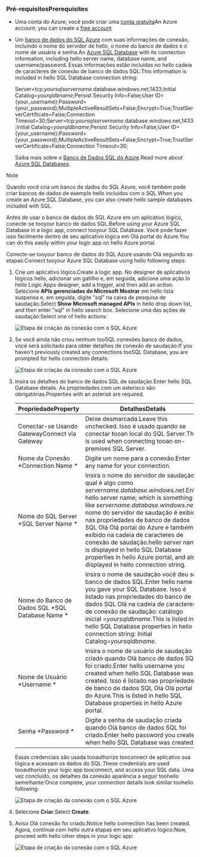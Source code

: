 ### <a name="prerequisites"></a><span data-ttu-id="4a43d-101">Pré-requisitos</span><span class="sxs-lookup"><span data-stu-id="4a43d-101">Prerequisites</span></span>
* <span data-ttu-id="4a43d-102">Uma conta do Azure; você pode criar uma [conta gratuita](https://azure.microsoft.com/free)</span><span class="sxs-lookup"><span data-stu-id="4a43d-102">An Azure account; you can create a [free account](https://azure.microsoft.com/free)</span></span>
* <span data-ttu-id="4a43d-103">Um [banco de dados do SQL Azure](../articles/sql-database/sql-database-get-started.md) com suas informações de conexão, incluindo o nome do servidor de hello, o nome do banco de dados e o nome de usuário e senha.</span><span class="sxs-lookup"><span data-stu-id="4a43d-103">An [Azure SQL Database](../articles/sql-database/sql-database-get-started.md) with its connection information, including hello server name, database name, and username/password.</span></span> <span data-ttu-id="4a43d-104">Essas informações estão incluídas no hello cadeia de caracteres de conexão de banco de dados SQL:</span><span class="sxs-lookup"><span data-stu-id="4a43d-104">This information is included in hello SQL Database connection string:</span></span>
  
    <span data-ttu-id="4a43d-105">Server=tcp:*yoursqlservername*.database.windows.net,1433;Initial Catalog=*yourqldbname*;Persist Security Info=False;User ID={your_username};Password={your_password};MultipleActiveResultSets=False;Encrypt=True;TrustServerCertificate=False;Connection Timeout=30;</span><span class="sxs-lookup"><span data-stu-id="4a43d-105">Server=tcp:*yoursqlservername*.database.windows.net,1433;Initial Catalog=*yourqldbname*;Persist Security Info=False;User ID={your_username};Password={your_password};MultipleActiveResultSets=False;Encrypt=True;TrustServerCertificate=False;Connection Timeout=30;</span></span>
  
    <span data-ttu-id="4a43d-106">Saiba mais sobre o [Banco de Dados SQL do Azure](https://azure.microsoft.com/services/sql-database).</span><span class="sxs-lookup"><span data-stu-id="4a43d-106">Read more about [Azure SQL Databases](https://azure.microsoft.com/services/sql-database).</span></span>

> [!NOTE]
> <span data-ttu-id="4a43d-107">Quando você cria um banco de dados do SQL Azure, você também pode criar bancos de dados de exemplo hello incluídos com o SQL.</span><span class="sxs-lookup"><span data-stu-id="4a43d-107">When you create an Azure SQL Database, you can also create hello sample databases included with SQL.</span></span> 
> 
> 

<span data-ttu-id="4a43d-108">Antes de usar o banco de dados do SQL Azure em um aplicativo lógico, conecte-se tooyour banco de dados SQL.</span><span class="sxs-lookup"><span data-stu-id="4a43d-108">Before using your Azure SQL Database in a logic app, connect tooyour SQL Database.</span></span> <span data-ttu-id="4a43d-109">Você pode fazer isso facilmente dentro de seu aplicativo lógica em Olá portal do Azure.</span><span class="sxs-lookup"><span data-stu-id="4a43d-109">You can do this easily within your logic app on hello Azure portal.</span></span>  

<span data-ttu-id="4a43d-110">Conecte-se tooyour banco de dados do SQL Azure usando Olá seguindo as etapas:</span><span class="sxs-lookup"><span data-stu-id="4a43d-110">Connect tooyour Azure SQL Database using hello following steps:</span></span>  

1. <span data-ttu-id="4a43d-111">Crie um aplicativo lógico.</span><span class="sxs-lookup"><span data-stu-id="4a43d-111">Create a logic app.</span></span> <span data-ttu-id="4a43d-112">No designer de aplicativos lógicos hello, adicionar um gatilho e, em seguida, adicione uma ação.</span><span class="sxs-lookup"><span data-stu-id="4a43d-112">In hello Logic Apps designer, add a trigger, and then add an action.</span></span> <span data-ttu-id="4a43d-113">Selecione **APIs gerenciadas do Microsoft Mostrar** em hello lista suspensa e, em seguida, digite "sql" na caixa de pesquisa de saudação.</span><span class="sxs-lookup"><span data-stu-id="4a43d-113">Select **Show Microsoft managed APIs** in hello drop down list, and then enter "sql" in hello search box.</span></span> <span data-ttu-id="4a43d-114">Selecione uma das ações de saudação:</span><span class="sxs-lookup"><span data-stu-id="4a43d-114">Select one of hello actions:</span></span>  
   
    ![Etapa de criação da conexão com o SQL Azure](./media/connectors-create-api-sqlazure/sql-actions.png)
2. <span data-ttu-id="4a43d-116">Se você ainda não criou nenhum tooSQL conexões banco de dados, você será solicitado para obter detalhes de conexão de saudação:</span><span class="sxs-lookup"><span data-stu-id="4a43d-116">If you haven't previously created any connections tooSQL Database, you are prompted for hello connection details:</span></span>  
   
    ![Etapa de criação da conexão com o SQL Azure](./media/connectors-create-api-sqlazure/connection-details.png) 
3. <span data-ttu-id="4a43d-118">Insira os detalhes do banco de dados SQL de saudação.</span><span class="sxs-lookup"><span data-stu-id="4a43d-118">Enter hello SQL Database details.</span></span> <span data-ttu-id="4a43d-119">As propriedades com um asterisco são obrigatórias.</span><span class="sxs-lookup"><span data-stu-id="4a43d-119">Properties with an asterisk are required.</span></span>
   
   | <span data-ttu-id="4a43d-120">Propriedade</span><span class="sxs-lookup"><span data-stu-id="4a43d-120">Property</span></span> | <span data-ttu-id="4a43d-121">Detalhes</span><span class="sxs-lookup"><span data-stu-id="4a43d-121">Details</span></span> |
   | --- | --- |
   | <span data-ttu-id="4a43d-122">Conectar-se Usando Gateway</span><span class="sxs-lookup"><span data-stu-id="4a43d-122">Connect via Gateway</span></span> |<span data-ttu-id="4a43d-123">Deixe desmarcada.</span><span class="sxs-lookup"><span data-stu-id="4a43d-123">Leave this unchecked.</span></span> <span data-ttu-id="4a43d-124">Isso é usado quando se conectar tooan local do SQL Server.</span><span class="sxs-lookup"><span data-stu-id="4a43d-124">This is used when connecting tooan on-premises SQL Server.</span></span> |
   | <span data-ttu-id="4a43d-125">Nome da Conexão *</span><span class="sxs-lookup"><span data-stu-id="4a43d-125">Connection Name *</span></span> |<span data-ttu-id="4a43d-126">Digite um nome para a conexão.</span><span class="sxs-lookup"><span data-stu-id="4a43d-126">Enter any name for your connection.</span></span> |
   | <span data-ttu-id="4a43d-127">Nome do SQL Server *</span><span class="sxs-lookup"><span data-stu-id="4a43d-127">SQL Server Name *</span></span> |<span data-ttu-id="4a43d-128">Insira o nome do servidor de saudação; qual é algo como *servername.database.windows.net*.</span><span class="sxs-lookup"><span data-stu-id="4a43d-128">Enter hello server name; which is something like *servername.database.windows.net*.</span></span> <span data-ttu-id="4a43d-129">nome do servidor de saudação é exibido nas propriedades de banco de dados SQL Olá Olá portal do Azure e também é exibido na cadeia de caracteres de conexão de saudação.</span><span class="sxs-lookup"><span data-stu-id="4a43d-129">hello server name is displayed in hello SQL Database properties in hello Azure portal, and also displayed in hello connection string.</span></span> |
   | <span data-ttu-id="4a43d-130">Nome do Banco de Dados SQL *</span><span class="sxs-lookup"><span data-stu-id="4a43d-130">SQL Database Name *</span></span> |<span data-ttu-id="4a43d-131">Insira o nome de saudação você deu seu banco de dados SQL.</span><span class="sxs-lookup"><span data-stu-id="4a43d-131">Enter hello name you gave your SQL Database.</span></span> <span data-ttu-id="4a43d-132">Isso é listado nas propriedades do banco de dados SQL Olá na cadeia de caracteres de conexão de saudação: catálogo inicial =*yoursqldbname*.</span><span class="sxs-lookup"><span data-stu-id="4a43d-132">This is listed in hello SQL Database properties in hello connection string: Initial Catalog=*yoursqldbname*.</span></span> |
   | <span data-ttu-id="4a43d-133">Nome de Usuário *</span><span class="sxs-lookup"><span data-stu-id="4a43d-133">Username *</span></span> |<span data-ttu-id="4a43d-134">Insira o nome de usuário de saudação criado quando Olá banco de dados SQL foi criado.</span><span class="sxs-lookup"><span data-stu-id="4a43d-134">Enter hello username you created when hello SQL Database was created.</span></span> <span data-ttu-id="4a43d-135">Isso é listado nas propriedades de banco de dados SQL Olá Olá portal do Azure.</span><span class="sxs-lookup"><span data-stu-id="4a43d-135">This is listed in hello SQL Database properties in hello Azure portal.</span></span> |
   | <span data-ttu-id="4a43d-136">Senha *</span><span class="sxs-lookup"><span data-stu-id="4a43d-136">Password *</span></span> |<span data-ttu-id="4a43d-137">Digite a senha de saudação criada quando Olá banco de dados SQL foi criado.</span><span class="sxs-lookup"><span data-stu-id="4a43d-137">Enter hello password you created when hello SQL Database was created.</span></span> |
   
    <span data-ttu-id="4a43d-138">Essas credenciais são usada tooauthorize tooconnect de aplicativo sua lógica e acessam os dados do SQL.</span><span class="sxs-lookup"><span data-stu-id="4a43d-138">These credentials are used tooauthorize your logic app tooconnect, and access your SQL data.</span></span> <span data-ttu-id="4a43d-139">Uma vez concluído, os detalhes da conexão aparência a seguir toohello semelhante:</span><span class="sxs-lookup"><span data-stu-id="4a43d-139">Once complete, your connection details look similar toohello following:</span></span>  
   
    ![Etapa de criação da conexão com o SQL Azure](./media/connectors-create-api-sqlazure/sample-connection.png) 
4. <span data-ttu-id="4a43d-141">Selecione **Criar**.</span><span class="sxs-lookup"><span data-stu-id="4a43d-141">Select **Create**.</span></span> 
5. <span data-ttu-id="4a43d-142">Aviso Olá conexão foi criado.</span><span class="sxs-lookup"><span data-stu-id="4a43d-142">Notice hello connection has been created.</span></span> <span data-ttu-id="4a43d-143">Agora, continue com hello outra etapas em seu aplicativo lógico:</span><span class="sxs-lookup"><span data-stu-id="4a43d-143">Now, proceed with hello other steps in your logic app:</span></span> 
   
    ![Etapa de criação da conexão com o SQL Azure](./media/connectors-create-api-sqlazure/table.png)

